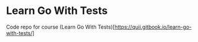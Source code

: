 # Learn Go With Tests

Code repo for course (Learn Go With Tests)[https://quii.gitbook.io/learn-go-with-tests/]
